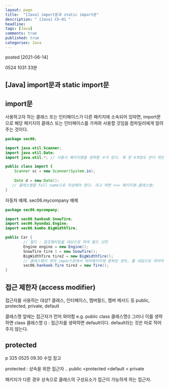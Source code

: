 ```yaml
---
layout: page
title:  "[Java] import문과 static import문"
description: " [Java] Ch-01 "
headline: 
tags: [Java]
comments: true
published: true
categories: Java
---
```

posted [2021-06-14] 

0524 1031 33분
## [Java] import문과 static import문

## import문
사용하고자 하는 클래스 또는 인터페이스가 다른 패키지에 소속되어 있따면, import문으로 해당 페키지의 클래스 또는 인터페이스를 가져와 사용할 것임을 컴파일러에게 알려주는 것이다. 



```Java
package sec06;

import java.util.Scanner;
import java.util.Date;
import java.util.*; // 사용시 패키지명을 생략할 수가 있다. 뭐 한 4개정도 쓴다 하면, java.util.안에 있는걸 다 쓰려면 별을 넣는 것. 

public class import {
    Scanner sc = new Scanner(System.in);
    
    Date d = new Date();
   // 클래스명을 full name으로 작성해야 한다. 라고 하면 >>> 패키지명.클래스명;     이렇게 작성을 햐여야 한다.  
}
```

   
자동차 예제. sec06.mycompany 예제

``` java
package sec06.mycompany;

import sec06.hankook.SnowTire;
import sec06.hyundai.Engine;
import sec06.kumho.BigWidthTire; 

public Car {
        // 필드 : 참조형타입을 대상으로 하여 필드 선언
        Engine engine = new Engine();
        SnowTire tire 1 = new SnowTire();
        BigWidthTire tire2 = new BigWidthTire(); 
        // 클래스명이 위의 import문에서 여러패키지에 중복된 경우, 풀 네임으로 적어야 한다. e.g. sec 05의 tire 인지 sec 06의 타이어 인지. 
        sec06.hankook.Tire tire3 = new Tire();
}
```


## 접근 제한자 (access modifier)

접근자를 사용하는 대상? 클래스, 인터페이스, 맴버필드, 멤버 메서드 등
public, protected, private, default

클래스명 앞에는 접근자가 먼저 와야함
e.g. public class 클래스명()
그러나 이를 생략하면
class 클래스명 () : 접근자를 생략하면 default이다.
default라는 것은 따로 적어주지 않는다. 

## protected
p 325
0525 09.30 수업 참고 

protected : 상속을 위한 접근자 .. 
public <protected <default < private

패키지가 다른 경우 상속으로 클래스의 구성요소가 접근이 가능하게 하는 접근자. 


